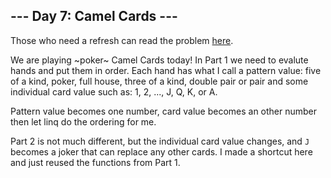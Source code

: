 ## --- Day 7: Camel Cards ---
Those who need a refresh can read the problem [here](https://adventofcode.com/2023/day/7).

We are playing ~poker~ Camel Cards today! In Part 1 we need to evalute hands and put them in order. Each 
hand has what I call a pattern value: five of a kind, poker, full house, three of a kind, double 
pair or pair and some individual card value such as: 1, 2, ..., J, Q, K, or A.

Pattern value becomes one number, card value becomes an other number then let linq do the ordering for me.

Part 2 is not much different, but the individual card value changes, and `J` becomes 
a joker that can replace any other cards. I made a shortcut here and just reused the functions from Part 1.
